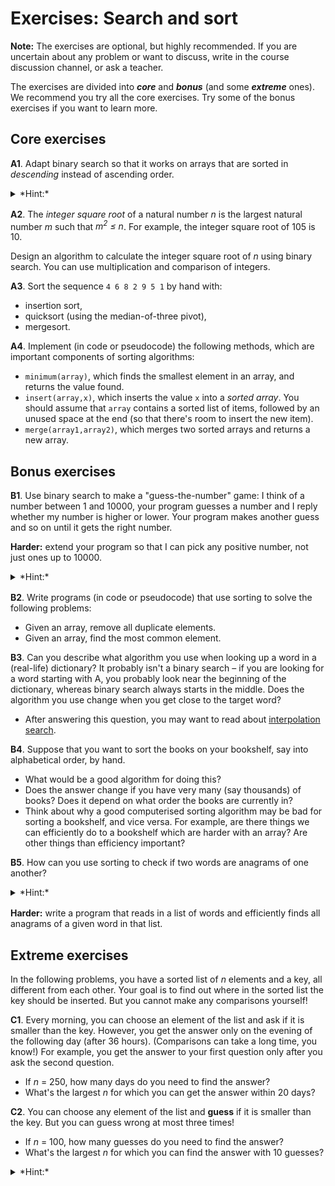 # Exercises: Search and sort

**Note:**
The exercises are optional, but highly recommended.
If you are uncertain about any problem or want to discuss, write in the course discussion channel, or ask a teacher.

The exercises are divided into ***core*** and ***bonus*** (and some ***extreme*** ones).
We recommend you try all the core exercises. Try some of the bonus exercises if you want to learn more.

## Core exercises

**A1**.
Adapt binary search so that it works on arrays that are sorted in *descending* instead of ascending order.

<details markdown=block style="margin-bottom: 16px"><summary markdown=span>*Hint:*</summary>
First write down an example array and try to do the binary search "by hand". Then figure out what rules you followed.
</details>

**A2**.
The *integer square root* of a natural number *n* is the largest natural number *m* such that *m<sup>2</sup> ≤ n*.
For example, the integer square root of 105 is 10.

Design an algorithm to calculate the integer square root of *n* using binary search.
You can use multiplication and comparison of integers.

**A3**.
Sort the sequence `4 6 8 2 9 5 1` by hand with:

- insertion sort,
- quicksort (using the median-of-three pivot),
- mergesort.

**A4**.
Implement (in code or pseudocode) the following methods, which are important components of sorting algorithms:

- `minimum(array)`, which finds the smallest element in an array, and returns the value found.
- `insert(array,x)`, which inserts the value `x` into a *sorted array*.
  You should assume that `array` contains a sorted list of items, followed by an unused space at the end (so that there's room to insert the new item).
- `merge(array1,array2)`, which merges two sorted arrays and returns a new array.


## Bonus exercises

**B1**.
Use binary search to make a "guess-the-number" game: I think of a number between 1 and 10000, your program guesses a number and I reply whether my number is higher or lower.
Your program makes another guess and so on until it gets the right number.

**Harder:** extend your program so that I can pick any positive number, not just ones up to 10000.

<details markdown=block style="margin-bottom: 16px"><summary markdown=span>*Hint:*</summary>
First try to find a number which is bigger than mine.
</details>

**B2**.
Write programs (in code or pseudocode) that use sorting to solve the following problems:

- Given an array, remove all duplicate elements.
- Given an array, find the most common element.

**B3**.
Can you describe what algorithm you use when looking up a word in a (real-life) dictionary?
It probably isn't a binary search – if you are looking for a word starting with A, you probably look near the beginning of the dictionary, whereas binary search always starts in the middle.
Does the algorithm you use change when you get close to the target word?

- After answering this question, you may want to read about [interpolation search](https://en.wikipedia.org/wiki/Interpolation_search).

**B4**.
Suppose that you want to sort the books on your bookshelf, say into alphabetical order, by hand.

- What would be a good algorithm for doing this?
- Does the answer change if you have very many (say thousands) of books?
  Does it depend on what order the books are currently in?
- Think about why a good computerised sorting algorithm may be bad for sorting a bookshelf, and vice versa.
  For example, are there things we can efficiently do to a bookshelf which are harder with an array?
  Are other things than efficiency important?

**B5**.
How can you use sorting to check if two words are anagrams of one another?

<details markdown=block style="margin-bottom: 16px"><summary markdown=span>*Hint:*</summary>
You will need to sort the array in an order which makes all anagrams appear next to each other.
</details>

**Harder:** write a program that reads in a list of words and efficiently finds all anagrams of a given word in that list.

## Extreme exercises

In the following problems, you have a sorted list of *n* elements and a key, all different from each other.
Your goal is to find out where in the sorted list the key should be inserted. But you cannot make any comparisons yourself!

**C1**.
Every morning, you can choose an element of the list and ask if it is smaller than the key.
However, you get the answer only on the evening of the following day (after 36 hours).
(Comparisons can take a long time, you know!)
For example, you get the answer to your first question only after you ask the second question.

- If *n* = 250, how many days do you need to find the answer?
- What's the largest *n* for which you can get the answer within 20 days?

**C2**.
You can choose any element of the list and **guess** if it is smaller than the key.
But you can guess wrong at most three times!

- If *n* = 100, how many guesses do you need to find the answer?
- What's the largest *n* for which you can find the answer with 10 guesses?

<details markdown=block style="margin-bottom: 16px"><summary markdown=span>*Hint:*</summary>
First try to solve it with three times replaced by two times (or even just one time).
</details>
